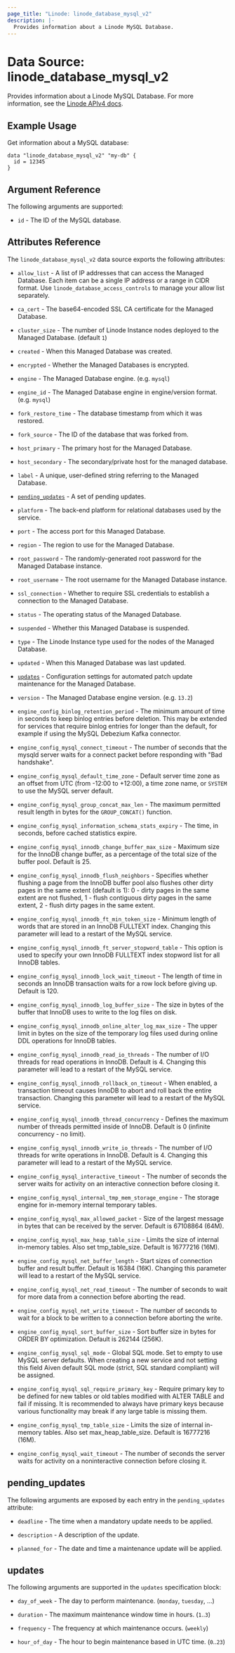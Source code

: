 ```yaml
---
page_title: "Linode: linode_database_mysql_v2"
description: |-
  Provides information about a Linode MySQL Database.
---
```


# Data Source: linode\_database\_mysql\_v2

Provides information about a Linode MySQL Database.
For more information, see the [Linode APIv4 docs](https://techdocs.akamai.com/linode-api/reference/get-databases-mysql-instance).

## Example Usage

Get information about a MySQL database:

```hcl
data "linode_database_mysql_v2" "my-db" {
  id = 12345
}
```

## Argument Reference

The following arguments are supported:

* `id` - The ID of the MySQL database.

## Attributes Reference

The `linode_database_mysql_v2` data source exports the following attributes:

* `allow_list` - A list of IP addresses that can access the Managed Database. Each item can be a single IP address or a range in CIDR format. Use `linode_database_access_controls` to manage your allow list separately.

* `ca_cert` - The base64-encoded SSL CA certificate for the Managed Database.

* `cluster_size` - The number of Linode Instance nodes deployed to the Managed Database. (default `1`)

* `created` - When this Managed Database was created.

* `encrypted` - Whether the Managed Databases is encrypted.

* `engine` - The Managed Database engine. (e.g. `mysql`)

* `engine_id` - The Managed Database engine in engine/version format. (e.g. `mysql`)

* `fork_restore_time` - The database timestamp from which it was restored.

* `fork_source` - The ID of the database that was forked from.

* `host_primary` - The primary host for the Managed Database.

* `host_secondary` - The secondary/private host for the managed database.

* `label` - A unique, user-defined string referring to the Managed Database.

* [`pending_updates`](#pending_updates) - A set of pending updates.

* `platform` - The back-end platform for relational databases used by the service.

* `port` - The access port for this Managed Database.

* `region` - The region to use for the Managed Database.

* `root_password` - The randomly-generated root password for the Managed Database instance.

* `root_username` - The root username for the Managed Database instance.

* `ssl_connection` - Whether to require SSL credentials to establish a connection to the Managed Database.

* `status` - The operating status of the Managed Database.

* `suspended` - Whether this Managed Database is suspended.

* `type` - The Linode Instance type used for the nodes of the Managed Database.

* `updated` - When this Managed Database was last updated.

* [`updates`](#updates) - Configuration settings for automated patch update maintenance for the Managed Database.

* `version` - The Managed Database engine version. (e.g. `13.2`)

* `engine_config_binlog_retention_period` - The minimum amount of time in seconds to keep binlog entries before deletion. This may be extended for services that require binlog entries for longer than the default, for example if using the MySQL Debezium Kafka connector.

* `engine_config_mysql_connect_timeout` - The number of seconds that the mysqld server waits for a connect packet before responding with "Bad handshake".

* `engine_config_mysql_default_time_zone` - Default server time zone as an offset from UTC (from -12:00 to +12:00), a time zone name, or `SYSTEM` to use the MySQL server default.

* `engine_config_mysql_group_concat_max_len` - The maximum permitted result length in bytes for the `GROUP_CONCAT()` function.

* `engine_config_mysql_information_schema_stats_expiry` - The time, in seconds, before cached statistics expire.

* `engine_config_mysql_innodb_change_buffer_max_size` - Maximum size for the InnoDB change buffer, as a percentage of the total size of the buffer pool. Default is 25.

* `engine_config_mysql_innodb_flush_neighbors` - Specifies whether flushing a page from the InnoDB buffer pool also flushes other dirty pages in the same extent (default is 1): 0 - dirty pages in the same extent are not flushed, 1 - flush contiguous dirty pages in the same extent, 2 - flush dirty pages in the same extent.

* `engine_config_mysql_innodb_ft_min_token_size` - Minimum length of words that are stored in an InnoDB FULLTEXT index. Changing this parameter will lead to a restart of the MySQL service.

* `engine_config_mysql_innodb_ft_server_stopword_table` - This option is used to specify your own InnoDB FULLTEXT index stopword list for all InnoDB tables.

* `engine_config_mysql_innodb_lock_wait_timeout` - The length of time in seconds an InnoDB transaction waits for a row lock before giving up. Default is 120.

* `engine_config_mysql_innodb_log_buffer_size` - The size in bytes of the buffer that InnoDB uses to write to the log files on disk.

* `engine_config_mysql_innodb_online_alter_log_max_size` - The upper limit in bytes on the size of the temporary log files used during online DDL operations for InnoDB tables.

* `engine_config_mysql_innodb_read_io_threads` - The number of I/O threads for read operations in InnoDB. Default is 4. Changing this parameter will lead to a restart of the MySQL service.

* `engine_config_mysql_innodb_rollback_on_timeout` - When enabled, a transaction timeout causes InnoDB to abort and roll back the entire transaction. Changing this parameter will lead to a restart of the MySQL service.

* `engine_config_mysql_innodb_thread_concurrency` - Defines the maximum number of threads permitted inside of InnoDB. Default is 0 (infinite concurrency - no limit).

* `engine_config_mysql_innodb_write_io_threads` - The number of I/O threads for write operations in InnoDB. Default is 4. Changing this parameter will lead to a restart of the MySQL service.

* `engine_config_mysql_interactive_timeout` - The number of seconds the server waits for activity on an interactive connection before closing it.

* `engine_config_mysql_internal_tmp_mem_storage_engine` - The storage engine for in-memory internal temporary tables.

* `engine_config_mysql_max_allowed_packet` - Size of the largest message in bytes that can be received by the server. Default is 67108864 (64M).

* `engine_config_mysql_max_heap_table_size` - Limits the size of internal in-memory tables. Also set tmp_table_size. Default is 16777216 (16M).

* `engine_config_mysql_net_buffer_length` - Start sizes of connection buffer and result buffer. Default is 16384 (16K). Changing this parameter will lead to a restart of the MySQL service.

* `engine_config_mysql_net_read_timeout` - The number of seconds to wait for more data from a connection before aborting the read.

* `engine_config_mysql_net_write_timeout` - The number of seconds to wait for a block to be written to a connection before aborting the write.

* `engine_config_mysql_sort_buffer_size` - Sort buffer size in bytes for ORDER BY optimization. Default is 262144 (256K).

* `engine_config_mysql_sql_mode` - Global SQL mode. Set to empty to use MySQL server defaults. When creating a new service and not setting this field Aiven default SQL mode (strict, SQL standard compliant) will be assigned.

* `engine_config_mysql_sql_require_primary_key` - Require primary key to be defined for new tables or old tables modified with ALTER TABLE and fail if missing. It is recommended to always have primary keys because various functionality may break if any large table is missing them.

* `engine_config_mysql_tmp_table_size` - Limits the size of internal in-memory tables. Also set max_heap_table_size. Default is 16777216 (16M).

* `engine_config_mysql_wait_timeout` - The number of seconds the server waits for activity on a noninteractive connection before closing it.

## pending_updates

The following arguments are exposed by each entry in the `pending_updates` attribute:

* `deadline` - The time when a mandatory update needs to be applied.

* `description` - A description of the update.

* `planned_for` - The date and time a maintenance update will be applied.

## updates

The following arguments are supported in the `updates` specification block:

* `day_of_week` - The day to perform maintenance. (`monday`, `tuesday`, ...)

* `duration` - The maximum maintenance window time in hours. (`1`..`3`)

* `frequency` - The frequency at which maintenance occurs. (`weekly`)

* `hour_of_day` - The hour to begin maintenance based in UTC time. (`0`..`23`)
